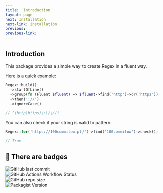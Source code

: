 ```yaml
---
title:  Introduction
layout: page
next: Installation
next-link: installation
previous:
previous-link: 
---
```


## Introduction

This package provides a simple way to create Regex in a fluent way. 

Here is a quick example:

```php
Regex::build()
  ->startOfLine()
  ->group(fn (Fluent $fluent) => $fluent->find('http')->or('https'))
  ->then('://')
  ->ignoreCase()

// ^(http|https)\:\/\//i
```

You can also check if your string is valid to pattern:

```php
Regex::for('https://100commitow.pl/')->find('100commitow')->check();

// True
```

## 🏅 There are badges 

![GitHub last commit](https://img.shields.io/github/last-commit/rudashi/fluent-regex)  
![GitHub Actions Workflow Status](https://img.shields.io/github/actions/workflow/status/rudashi/fluent-regex/tests.yml?label=tests)  
![GitHub repo size](https://img.shields.io/github/repo-size/rudashi/fluent-regex)  
![Packagist Version](https://img.shields.io/packagist/v/rudashi/fluent-regex)  

